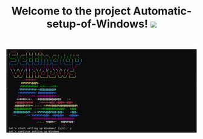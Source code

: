 <h1 align="center">Welcome to the project Automatic-setup-of-Windows! <img src="https://media.giphy.com/media/hvRJCLFzcasrR4ia7z/giphy.gif" width="40"></h1>
<br />

![Cover.png)](Automatic-setup-of-Windows/Documents/Screenshot.png)

<br />
